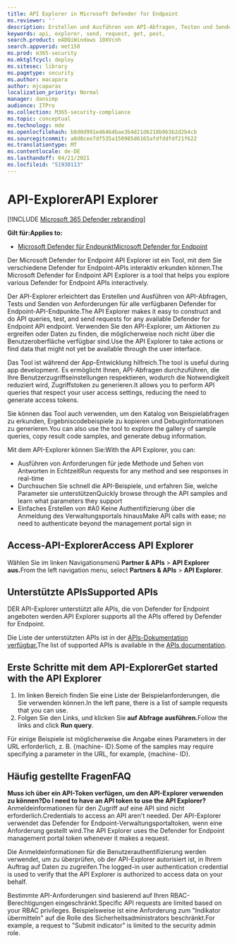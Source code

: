 ```yaml
---
title: API Explorer in Microsoft Defender for Endpoint
ms.reviewer: ''
description: Erstellen und Ausführen von API-Abfragen, Testen und Senden von Anforderungen für alle verfügbaren API mithilfe des API-Explorers
keywords: api, explorer, send, request, get, post,
search.product: eADQiWindows 10XVcnh
search.appverid: met150
ms.prod: m365-security
ms.mktglfcycl: deploy
ms.sitesec: library
ms.pagetype: security
ms.author: macapara
author: mjcaparas
localization_priority: Normal
manager: dansimp
audience: ITPro
ms.collection: M365-security-compliance
ms.topic: conceptual
ms.technology: mde
ms.openlocfilehash: b8d0d991e46464bae3b4d21d6218b9b3b2d2b4cb
ms.sourcegitcommit: a8d8cee7df535a150985d6165afdfddfdf21f622
ms.translationtype: MT
ms.contentlocale: de-DE
ms.lasthandoff: 04/21/2021
ms.locfileid: "51930113"
---
```

# <a name="api-explorer"></a><span data-ttu-id="d074c-104">API-Explorer</span><span class="sxs-lookup"><span data-stu-id="d074c-104">API Explorer</span></span>

[!INCLUDE [Microsoft 365 Defender rebranding](../../includes/microsoft-defender.md)]

<span data-ttu-id="d074c-105">**Gilt für:**</span><span class="sxs-lookup"><span data-stu-id="d074c-105">**Applies to:**</span></span>
- [<span data-ttu-id="d074c-106">Microsoft Defender für Endpunkt</span><span class="sxs-lookup"><span data-stu-id="d074c-106">Microsoft Defender for Endpoint</span></span>](https://go.microsoft.com/fwlink/?linkid=2154037)


<span data-ttu-id="d074c-107">Der Microsoft Defender for Endpoint API Explorer ist ein Tool, mit dem Sie verschiedene Defender for Endpoint-APIs interaktiv erkunden können.</span><span class="sxs-lookup"><span data-stu-id="d074c-107">The Microsoft Defender for Endpoint API Explorer is a tool that helps you explore various Defender for Endpoint APIs interactively.</span></span> 

<span data-ttu-id="d074c-108">Der API-Explorer erleichtert das Erstellen und Ausführen von API-Abfragen, Tests und Senden von Anforderungen für alle verfügbaren Defender for Endpoint-API-Endpunkte.</span><span class="sxs-lookup"><span data-stu-id="d074c-108">The API Explorer makes it easy to construct and do API queries, test, and send requests for any available Defender for Endpoint API endpoint.</span></span> <span data-ttu-id="d074c-109">Verwenden Sie den API-Explorer, um Aktionen zu ergreifen oder Daten zu finden, die möglicherweise noch nicht über die Benutzeroberfläche verfügbar sind.</span><span class="sxs-lookup"><span data-stu-id="d074c-109">Use the API Explorer to take actions or find data that might not yet be available through the user interface.</span></span>

<span data-ttu-id="d074c-110">Das Tool ist während der App-Entwicklung hilfreich.</span><span class="sxs-lookup"><span data-stu-id="d074c-110">The tool is useful during app development.</span></span> <span data-ttu-id="d074c-111">Es ermöglicht Ihnen, API-Abfragen durchzuführen, die Ihre Benutzerzugriffseinstellungen respektieren, wodurch die Notwendigkeit reduziert wird, Zugriffstoken zu generieren.</span><span class="sxs-lookup"><span data-stu-id="d074c-111">It allows you to perform API queries that respect your user access settings, reducing the need to generate access tokens.</span></span>

<span data-ttu-id="d074c-112">Sie können das Tool auch verwenden, um den Katalog von Beispielabfragen zu erkunden, Ergebniscodebeispiele zu kopieren und Debuginformationen zu generieren.</span><span class="sxs-lookup"><span data-stu-id="d074c-112">You can also use the tool to explore the gallery of sample queries, copy result code samples, and generate debug information.</span></span>

<span data-ttu-id="d074c-113">Mit dem API-Explorer können Sie:</span><span class="sxs-lookup"><span data-stu-id="d074c-113">With the API Explorer, you can:</span></span>

- <span data-ttu-id="d074c-114">Ausführen von Anforderungen für jede Methode und Sehen von Antworten in Echtzeit</span><span class="sxs-lookup"><span data-stu-id="d074c-114">Run requests for any method and see responses in real-time</span></span>
- <span data-ttu-id="d074c-115">Durchsuchen Sie schnell die API-Beispiele, und erfahren Sie, welche Parameter sie unterstützen</span><span class="sxs-lookup"><span data-stu-id="d074c-115">Quickly browse through the API samples and learn what parameters they support</span></span>
- <span data-ttu-id="d074c-116">Einfaches Erstellen von #A0 Keine Authentifizierung über die Anmeldung des Verwaltungsportals hinaus</span><span class="sxs-lookup"><span data-stu-id="d074c-116">Make API calls with ease; no need to authenticate beyond the management portal sign in</span></span>

## <a name="access-api-explorer"></a><span data-ttu-id="d074c-117">Access-API-Explorer</span><span class="sxs-lookup"><span data-stu-id="d074c-117">Access API Explorer</span></span>

<span data-ttu-id="d074c-118">Wählen Sie im linken Navigationsmenü **Partner & APIs**  >  **API Explorer aus.**</span><span class="sxs-lookup"><span data-stu-id="d074c-118">From the left navigation menu, select **Partners & APIs** > **API Explorer**.</span></span>

## <a name="supported-apis"></a><span data-ttu-id="d074c-119">Unterstützte APIs</span><span class="sxs-lookup"><span data-stu-id="d074c-119">Supported APIs</span></span>

<span data-ttu-id="d074c-120">DER API-Explorer unterstützt alle APIs, die von Defender for Endpoint angeboten werden.</span><span class="sxs-lookup"><span data-stu-id="d074c-120">API Explorer supports all the APIs offered by Defender for Endpoint.</span></span>
  
<span data-ttu-id="d074c-121">Die Liste der unterstützten APIs ist in der [APIs-Dokumentation verfügbar.](apis-intro.md)</span><span class="sxs-lookup"><span data-stu-id="d074c-121">The list of supported APIs is available in the [APIs documentation](apis-intro.md).</span></span> 

## <a name="get-started-with-the-api-explorer"></a><span data-ttu-id="d074c-122">Erste Schritte mit dem API-Explorer</span><span class="sxs-lookup"><span data-stu-id="d074c-122">Get started with the API Explorer</span></span>

1. <span data-ttu-id="d074c-123">Im linken Bereich finden Sie eine Liste der Beispielanforderungen, die Sie verwenden können.</span><span class="sxs-lookup"><span data-stu-id="d074c-123">In the left pane, there is a list of sample requests that you can use.</span></span> 
2. <span data-ttu-id="d074c-124">Folgen Sie den Links, und klicken Sie **auf Abfrage ausführen.**</span><span class="sxs-lookup"><span data-stu-id="d074c-124">Follow the links and click **Run query**.</span></span> 

<span data-ttu-id="d074c-125">Für einige Beispiele ist möglicherweise die Angabe eines Parameters in der URL erforderlich, z. B. {machine- ID}.</span><span class="sxs-lookup"><span data-stu-id="d074c-125">Some of the samples may require specifying a parameter in the URL, for example, {machine- ID}.</span></span>

## <a name="faq"></a><span data-ttu-id="d074c-126">Häufig gestellte Fragen</span><span class="sxs-lookup"><span data-stu-id="d074c-126">FAQ</span></span>

<span data-ttu-id="d074c-127">**Muss ich über ein API-Token verfügen, um den API-Explorer verwenden zu können?**</span><span class="sxs-lookup"><span data-stu-id="d074c-127">**Do I need to have an API token to use the API Explorer?**</span></span> <br>
<span data-ttu-id="d074c-128">Anmeldeinformationen für den Zugriff auf eine API sind nicht erforderlich.</span><span class="sxs-lookup"><span data-stu-id="d074c-128">Credentials to access an API aren't needed.</span></span> <span data-ttu-id="d074c-129">Der API-Explorer verwendet das Defender for Endpoint-Verwaltungsportaltoken, wenn eine Anforderung gestellt wird.</span><span class="sxs-lookup"><span data-stu-id="d074c-129">The API Explorer uses the Defender for Endpoint management portal token whenever it makes a request.</span></span>

<span data-ttu-id="d074c-130">Die Anmeldeinformationen für die Benutzerauthentifizierung werden verwendet, um zu überprüfen, ob der API-Explorer autorisiert ist, in Ihrem Auftrag auf Daten zu zugreifen.</span><span class="sxs-lookup"><span data-stu-id="d074c-130">The logged-in user authentication credential is used to verify that the API Explorer is authorized to access data on your behalf.</span></span>

<span data-ttu-id="d074c-131">Bestimmte API-Anforderungen sind basierend auf Ihren RBAC-Berechtigungen eingeschränkt.</span><span class="sxs-lookup"><span data-stu-id="d074c-131">Specific API requests are limited based on your RBAC privileges.</span></span> <span data-ttu-id="d074c-132">Beispielsweise ist eine Anforderung zum "Indikator übermitteln" auf die Rolle des Sicherheitsadministrators beschränkt.</span><span class="sxs-lookup"><span data-stu-id="d074c-132">For example, a request to "Submit indicator" is limited to the security admin role.</span></span> 
